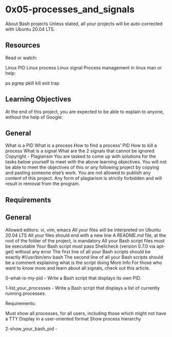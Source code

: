 # 0x05-processes_and_signals

About Bash projects
Unless stated, all your projects will be auto-corrected with Ubuntu 20.04 LTS.

## Resources
Read or watch:

Linux PID
Linux process
Linux signal
Process management in linux
man or help:

ps
pgrep
pkill
kill
exit
trap

## Learning Objectives
At the end of this project, you are expected to be able to explain to anyone, without the help of Google:

## General
What is a PID
What is a process
How to find a process’ PID
How to kill a process
What is a signal
What are the 2 signals that cannot be ignored
Copyright - Plagiarism
You are tasked to come up with solutions for the tasks below yourself to meet with the above learning objectives.
You will not be able to meet the objectives of this or any following project by copying and pasting someone else’s work.
You are not allowed to publish any content of this project.
Any form of plagiarism is strictly forbidden and will result in removal from the program.
## Requirements
## General
Allowed editors: vi, vim, emacs
All your files will be interpreted on Ubuntu 20.04 LTS
All your files should end with a new line
A README.md file, at the root of the folder of the project, is mandatory
All your Bash script files must be executable
Your Bash script must pass Shellcheck (version 0.7.0 via apt-get) without any error
The first line of all your Bash scripts should be exactly #!/usr/bin/env bash
The second line of all your Bash scripts should be a comment explaining what is the script doing
More Info
For those who want to know more and learn about all signals, check out this article.

0-what-is-my-pid - Write a Bash script that displays its own PID.

1-list_your_processes - Write a Bash script that displays a list of currently running processes.

Requirements:

Must show all processes, for all users, including those which might not have a TTY
Display in a user-oriented format
Show process hierarchy

2-show_your_bash_pid - 
